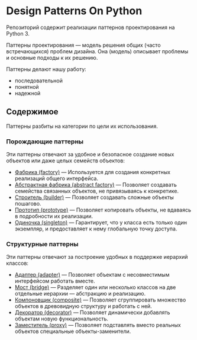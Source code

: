 # Design Patterns On Python

Репозиторий содержит реализации паттернов проектирования на Python 3.

Паттерны проектирования — модель решения общих (часто встречающихся) проблем дизайна. Она (модель) описывает проблемы и основные подходы к их решению.

Паттерны делают нашу работу:
- последовательной
- понятной
- надежной

## Содержимое

Паттерны разбиты на категории по цели их использования.

### Порождающие паттерны

Эти паттерны отвечают за удобное и безопасное создание новых объектов или даже целых семейств объектов:
- [Фабрика (factory)](creational/factory.ipynb) — Используется для создания конкретных реализаций общего интерфейса.
- [Абстрактная фабрика (abstract factory)](creational/abstract_factory.ipynb) — Позволяет создавать семейства связанных объектов, не привязываясь к конкретике.
- [Строитель (builder)](creational/builder.ipynb) — Позволяет создавать сложные объекты пошагово.
- [Прототип (prototype)](creational/prototype.ipynb) — Позволяет копировать объекты, не вдаваясь в подробности их реализации.
- [Одиночка (singleton)](creational/singleton.ipynb) — Гарантирует, что у класса есть только один экземпляр, и предоставляет к нему глобальную точку доступа.

### Структурные паттерны

Эти паттерны отвечают за построение удобных в поддержке иерархий классов:
- [Адаптер (adapter)](structural/adapter.ipynb) — Позволяет объектам с несовместимым интерфейсом работать вместе.
- [Мост (bridge)](structural/bridge.ipynb) — Разделяет один или несколько классов на две отдельные иерархии — абстракцию и реализацию.
- [Компоновщик (composite)](structural/composite.ipynb) — Позволяет сгруппировать множество объектов в древовидную структуру и работать с ней.
- [Декоратор (decorator)](structural/decorator.ipynb) — Позволяет динамически добавлять объектам новую функциональность.
- [Заместитель (proxy)](structural/proxy.ipynb) — Позволяет подставлять вместо реальных объектов специальные объекты-заменители.

